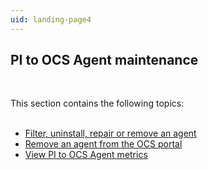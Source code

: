 ```yaml
---
uid: landing-page4
---
```



## PI to OCS Agent maintenance
<br>

This section contains the following topics:
<br>
<br>

* [Filter, uninstall, repair or remove an agent](xref:remove-agent)
* [Remove an agent from the OCS portal](xref:remove-agent-portal)
* [View PI to OCS Agent metrics](xref:kpi-tile)